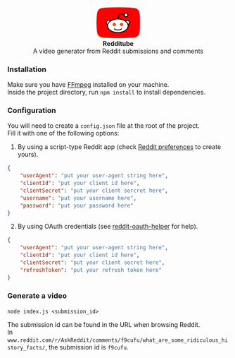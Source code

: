<p align="center">
  <img src="./resources/images/redditube.png" width="100"><br/>
  <b>Redditube</b><br/>
  A video generator from Reddit submissions and comments
</p>

### Installation

Make sure you have [FFmpeg](https://ffmpeg.org/download.html) installed on your machine.<br/>
Inside the project directory, run `npm install` to install dependencies.

### Configuration

You will need to create a `config.json` file at the root of the project.<br/>
Fill it with one of the following options:

1. By using a script-type Reddit app (check [Reddit preferences](https://ssl.reddit.com/prefs/apps/) to create yours).
```json
{
    "userAgent": "put your user-agent string here",
    "clientId": "put your client id here",
    "clientSecret": "put your client sercret here",
    "username": "put your username here",
    "password": "put your password here"
}
```

2. By using OAuth credentials (see [reddit-oauth-helper](https://github.com/not-an-aardvark/reddit-oauth-helper) for help).
```json
{
    "userAgent": "put your user-agent string here",
    "clientId": "put your client id here",
    "clientSecret": "put your client secret here",
    "refreshToken": "put your refresh token here"
}
```

### Generate a video

`node index.js <submission_id>`

The submission id can be found in the URL when browsing Reddit.<br/>
In `www.reddit.com/r/AskReddit/comments/f9cufu/what_are_some_ridiculous_history_facts/`, the submission id is `f9cufu`.
